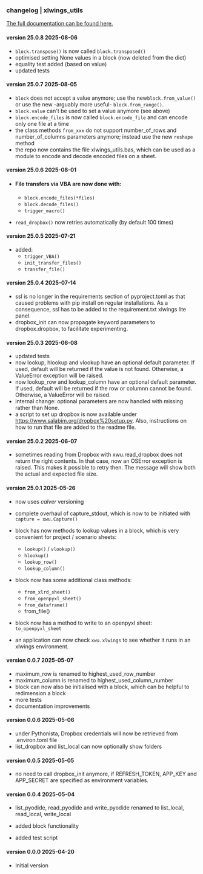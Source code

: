### changelog | xlwings_utils

[The full documentation can be found here.](https://www.salabim.org/xlwings_utils)

#### version 25.0.8  2025-08-06

  - `block.transpose()` is now called `block.transposed()`
  - optimised setting None values in a block (now deleted from the dict)
  - equality test added (based on value)
  - updated tests

#### version 25.0.7  2025-08-05

  - `block` does not accept a value anymore; use the new`block.from_value()` or use the new -arguably more useful- `block.from_range()`.
  - `block.value` can't be used to set a value anymore (see above)
  - `block.encode_files` is now called `block.encode_file` and can encode only one file at a time
  - the class methods `from_xxx` do not support number_of_rows and number_of_columns parameters anymore; instead use the new `reshape` method 
  - the repo now contains the file xlwings_utils.bas, which can be used as a module to encode and decode encoded files on a sheet.

#### version 25.0.6  2025-08-01

- #### File transfers via VBA are now done with:

  - `block.encode_files(*files)`
  * `block.decode_files()`
  * `trigger_macro()`

- `read_dropbox()` now retries automatically (by default 100 times)


#### version 25.0.5  2025-07-21

- added:
  * `trigger_VBA()`
  * `init_transfer_files()`
  * `transfer_file()`

#### version 25.0.4  2025-07-14

- ssl is no longer in the requirements section of pyproject.toml as that caused problems with pip install on regular installations. As a consequence, ssl has to be added to the requirement.txt xlwings lite panel.
- dropbox_init can now propagate keyword parameters to dropbox.dropbox, to facilitate experimenting.

#### version 25.0.3  2025-06-08
- updated tests
- now lookup, hlookup and vlookup have an optional default parameter. If used, default will be returned if
  the value is not found. Otherwise, a ValueError exception will be raised.
- now lookup_row and lookup_column have an optional default parameter. If used, default will be returned if
  the row or columnn cannot be found. Otherwise, a ValueError will be raised.
- internal change: optional parameters are now handled with missing rather than None.
- a script to set up dropbox is now available under https://www.salabim.org/dropbox%20setup.py. Also, instructions on how to run that file are added to the readme file.

#### version 25.0.2  2025-06-07
- sometimes reading from Dropbox with xwu.read_dropbox does not return the right contents.
  In that case, now an OSError exception is raised. This makes it possible to retry then.
  The message will show both the actual and expected file size.

#### version 25.0.1  2025-05-26
- now uses *calver* versioning
- complete overhaul of capture_stdout, which is now to be initiated with `capture = xwu.Capture()`
- block has now methods to lookup values in a block, which is very convenient for project / scenario sheets:
  - `lookup()` / `vlookup()`
  - `hlookup()`
  - `lookup_row()`
  - `lookup_column()`
- block now has some additional class methods:
  - `from_xlrd_sheet()`
  - `from_openpyxl_sheet()`
  - `from_dataframe()`
  -  from_file()

- block now has a method to write to an openpyxl sheet: `to_openpyxl_sheet`

- an application can now check `xwu.xlwings` to see whether it runs in an xlwings environment.

#### version 0.0.7  2025-05-07

- maximum_row is renamed to highest_used_row_number
- maximum_column is renamed to highest_used_column_number
- block can now also be initialised with a block, which can be helpful to redimension a block
- more tests
- documentation improvements

#### version 0.0.6  2025-05-06

- under Pythonista, Dropbox credentials will now be retrieved from .environ.toml file
- list_dropbox and list_local can now optionally show folders

#### version 0.0.5  2025-05-05

- no need to call dropbox_init anymore, if REFRESH_TOKEN, APP_KEY and APP_SECRET
  are specified as environment variables. 

#### version 0.0.4  2025-05-04

- list_pyodide, read_pyodide and write_pyodide renamed to list_local, read_local, write_local

- added block functionality

- added test script

#### version 0.0.0  2025-04-20

- Initial version
